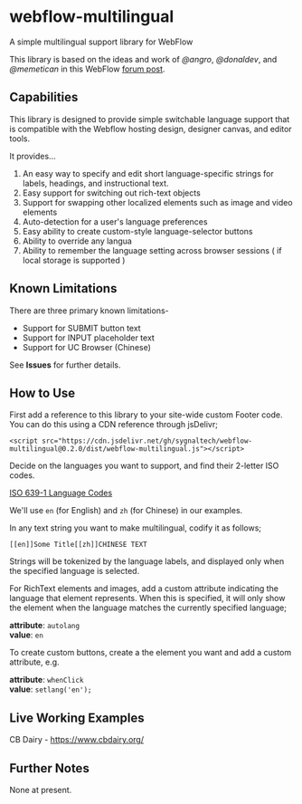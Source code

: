 # webflow-multilingual
A simple multilingual support library for WebFlow

This library is based on the ideas and work of *@angro*, *@donaldev*, and *@memetican* in this WebFlow [forum post](https://forum.webflow.com/t/tutorial-full-multi-language-site-easy-to-set-up-and-to-use/67398).


## Capabilities

This library is designed to provide simple switchable language support that is compatible with the Webflow hosting design, designer canvas, and editor tools.

It provides...

1. An easy way to specify and edit short language-specific strings for labels, headings, and instructional text. 
2. Easy support for switching out rich-text objects
3. Support for swapping other localized elements such as image and video elements 
4. Auto-detection for a user's language preferences 
5. Easy ability to create custom-style language-selector buttons 
6. Ability to override any langua
7. Ability to remember the language setting across browser sessions ( if local storage is supported ) 


## Known Limitations

There are three primary known limitations-

+ Support for SUBMIT button text
+ Support for INPUT placeholder text
+ Support for UC Browser (Chinese)

See **Issues** for further details. 

## How to Use

First add a reference to this library to your site-wide custom Footer code. 
You can do this using a CDN reference through jsDelivr;

~~~~
<script src="https://cdn.jsdelivr.net/gh/sygnaltech/webflow-multilingual@0.2.0/dist/webflow-multilingual.js"></script>
~~~~

Decide on the languages you want to support, and find their 2-letter ISO codes.

[ISO 639-1 Language Codes](https://en.wikipedia.org/wiki/List_of_ISO_639-1_codes)

We'll use `en` (for English) and `zh` (for Chinese) in our examples.

In any text string you want to make multilingual, codify it as follows;

`[[en]]Some Title[[zh]]CHINESE TEXT`

Strings will be tokenized by the language labels, and displayed only when the specified language is selected.

For RichText elements and images, add a custom attribute indicating the language that element represents. When this is specified, it will only show the element when the language matches the currently specified language;

**attribute**: `autolang`  
**value**: `en`

To create custom buttons, create a the element you want and add a custom attribute, e.g.

**attribute**: `whenClick`  
**value**: `setlang('en');`


## Live Working Examples 

CB Dairy - https://www.cbdairy.org/

## Further Notes

None at present.



